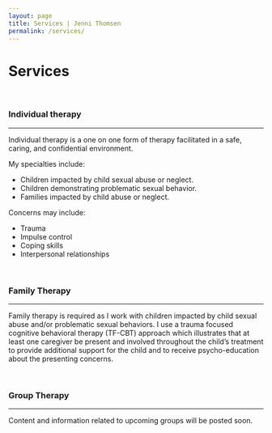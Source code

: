 ```yaml
---
layout: page
title: Services | Jenni Thomsen
permalink: /services/
---
```


<div class="row">
<div class="page">

<div class="col-md-6 col-md-offset-3 col-xs-10 col-xs-offset-1">

<h1>Services</h1>
<br>
<h3>Individual therapy</h3>
<hr>

<p>Individual therapy is a one on one form of therapy facilitated in a safe, caring, and confidential environment.</p>

<p class="indent">My specialties include:
<ul class="indent">
<li>Children impacted by child sexual abuse or neglect.</li>

<li>Children demonstrating problematic sexual behavior.</li>

<li>Families impacted by child abuse or neglect.</li>
</ul></p>


<p class="indent">Concerns may include:
<ul class="indent">
<li>Trauma</li>

<li>Impulse control</li>

<li>Coping skills</li>

<li>Interpersonal relationships</li>
</ul></p>

<br>
<h3>Family Therapy</h3>
<hr>

<p>Family therapy is required as I work with children impacted by child sexual abuse and/or problematic sexual behaviors. I use a trauma focused cognitive behavioral therapy (TF-CBT) approach which illustrates that at least one caregiver be present and involved throughout the child’s treatment to provide additional support for the child and to receive psycho-education about the presenting concerns.</p>


<br>
<h3>Group Therapy</h3>
<hr>

<p>Content and information related to upcoming groups will be posted soon.</p>


  </div>
</div>
</div>
